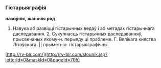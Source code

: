 ### Гістарыяграфія
**назоўнік, жаночы род**

1. Навука аб развіцці гістарычных ведаў і аб метадах гістарычнага даследавання. 2, Сукупнасць гістарычных даследаванняў, прысвечаных якому-н. перыяду ці праблеме. Г. Вялікага княства Літоўскага. || прыметнік: гістарыяграфічны.

<a rel="author">[http://rv-blr.com/](http://rv-blr.com/slounik.jsp?letterId=0&maskId=0&pageId=705)</a>
